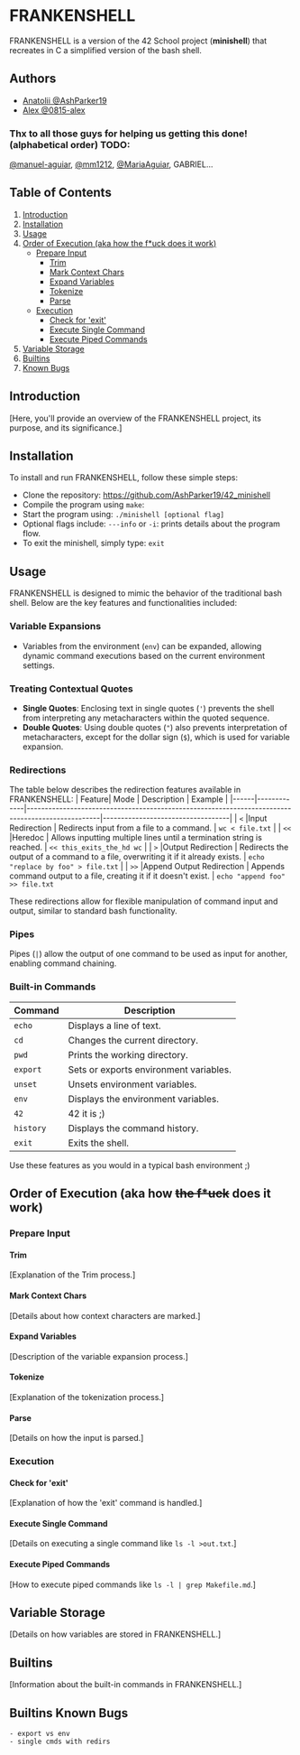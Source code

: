 # FRANKENSHELL

FRANKENSHELL is a version of the 42 School project (**minishell**) that recreates in C a simplified version of the bash shell.
## Authors
- [Anatolii @AshParker19](https://github.com/AshParker19)
- [Alex @0815-alex](https://github.com/0815-alex)
### Thx to all those guys for helping us getting this done! (alphabetical order) TODO:
[@manuel-aguiar](https://github.com/manuel-aguiar), [@mm1212](https://github.com/mm1212), [@MariaAguiar](https://github.com/MariaAguiar), GABRIEL...

## Table of Contents
1. [Introduction](#introduction)
2. [Installation](#installation)
3. [Usage](#usage)
4. [Order of Execution (aka how the f*uck does it work)](#order-of-execution)
   - [Prepare Input](#prepare-input)
	 - [Trim](#trim)
	 - [Mark Context Chars](#mark-context-chars)
	 - [Expand Variables](#expand-variables)
	 - [Tokenize](#tokenize)
	 - [Parse](#parse)
   - [Execution](#execution)
	 - [Check for 'exit'](#check-for-exit)
	 - [Execute Single Command](#execute-single-command)
	 - [Execute Piped Commands](#execute-piped-commands)
5. [Variable Storage](#variable-storage)
6. [Builtins](#builtins)
8. [Known Bugs](#bugs)

## Introduction

[Here, you'll provide an overview of the FRANKENSHELL project, its purpose, and its significance.]

## Installation

To install and run FRANKENSHELL, follow these simple steps:

- Clone the repository: https://github.com/AshParker19/42_minishell
- Compile the program using `make`:
- Start the program using: `./minishell [optional flag]`
- Optional flags include: `---info` or `-i`: prints details about the program flow.
- To exit the minishell, simply type: `exit`

## Usage

FRANKENSHELL is designed to mimic the behavior of the traditional bash shell. Below are the key features and functionalities included:

### Variable Expansions
- Variables from the environment (`env`) can be expanded, allowing dynamic command executions based on the current environment settings.

### Treating Contextual Quotes
- **Single Quotes**: Enclosing text in single quotes (`'`) prevents the shell from interpreting any metacharacters within the quoted sequence.
- **Double Quotes**: Using double quotes (`"`) also prevents interpretation of metacharacters, except for the dollar sign (`$`), which is used for variable expansion.

### Redirections
The table below describes the redirection features available in FRANKENSHELL:
| Feature| Mode            | Description                                                                                | Example                           |
|------|-------------|--------------------------------------------------------------------------------------------------|-----------------------------------|
| `<`  |Input Redirection         | Redirects input from a file to a command.                                           | `wc < file.txt`              |
| `<<` |Heredoc                   | Allows inputting multiple lines until a termination string is reached.              | `<< this_exits_the_hd wc`                  |
| `>`  |Output Redirection        | Redirects the output of a command to a file, overwriting it if it already exists.   | `echo "replace by foo" > file.txt`              |
| `>>` |Append Output Redirection | Appends command output to a file, creating it if it doesn't exist.                  | `echo "append foo" >> file.txt`

These redirections allow for flexible manipulation of command input and output, similar to standard bash functionality.

### Pipes
Pipes (`|`) allow the output of one command to be used as input for another, enabling command chaining.

### Built-in Commands
| Command   | Description                                           |
|-----------|-------------------------------------------------------|
| `echo`    | Displays a line of text.                              |
| `cd`      | Changes the current directory.                        |
| `pwd`     | Prints the working directory.                         |
| `export`  | Sets or exports environment variables.                |
| `unset`   | Unsets environment variables.                         |
| `env`     | Displays the environment variables.                   |
| `42`      | 42 it is ;)											|
| `history` | Displays the command history.                         |
| `exit`    | Exits the shell.                                      |

Use these features as you would in a typical bash environment ;)

## Order of Execution (aka how ~~the f*uck~~ does it work)

### Prepare Input

#### Trim

[Explanation of the Trim process.]

#### Mark Context Chars

[Details about how context characters are marked.]

#### Expand Variables

[Description of the variable expansion process.]

#### Tokenize

[Explanation of the tokenization process.]

#### Parse

[Details on how the input is parsed.]

### Execution

#### Check for 'exit'

[Explanation of how the 'exit' command is handled.]

#### Execute Single Command

[Details on executing a single command like `ls -l >out.txt`.]

#### Execute Piped Commands

[How to execute piped commands like `ls -l | grep Makefile.md`.]

## Variable Storage

[Details on how variables are stored in FRANKENSHELL.]

## Builtins

[Information about the built-in commands in FRANKENSHELL.]

## Builtins Known Bugs
	- export vs env
	- single cmds with redirs